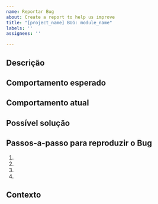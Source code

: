 ```yaml
---
name: Reportar Bug
about: Create a report to help us improve
title: "[project_name] BUG: module_name"
labels: ''
assignees: ''

---
```


## Descrição

## Comportamento esperado

## Comportamento atual

## Possível solução

## Passos-a-passo para reproduzir o Bug
1.
2.
3.
4.

## Contexto
